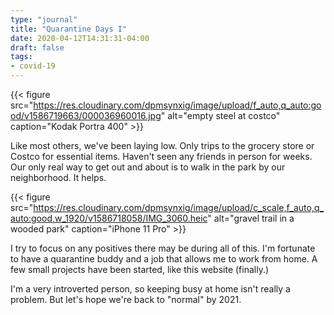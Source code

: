 ```yaml
---
type: "journal"
title: "Quarantine Days I"
date: 2020-04-12T14:31:31-04:00
draft: false
tags:
- covid-19
---
```


{{< figure src="https://res.cloudinary.com/dpmsynxig/image/upload/f_auto,q_auto:good/v1586719663/000036960016.jpg" alt="empty steel at costco" caption="Kodak Portra 400" >}}

Like most others, we've been laying low. Only trips to the grocery store or Costco for essential items. Haven't seen any friends in person for weeks. Our only real way to get out and about is to walk in the park by our neighborhood. It helps.

{{< figure src="https://res.cloudinary.com/dpmsynxig/image/upload/c_scale,f_auto,q_auto:good,w_1920/v1586718058/IMG_3060.heic" alt="gravel trail in a wooded park" caption="iPhone 11 Pro" >}}

I try to focus on any positives there may be during all of this. I'm fortunate to have a quarantine buddy and a job that allows me to work from home. A few small projects have been started, like this website (finally.) 

I'm a very introverted person, so keeping busy at home isn't really a problem. But let's hope we're back to "normal" by 2021.
